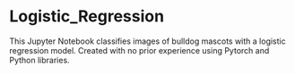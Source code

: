 # Logistic_Regression

This Jupyter Notebook classifies images of bulldog mascots with a logistic regression model. Created with no prior experience using Pytorch and Python libraries.
